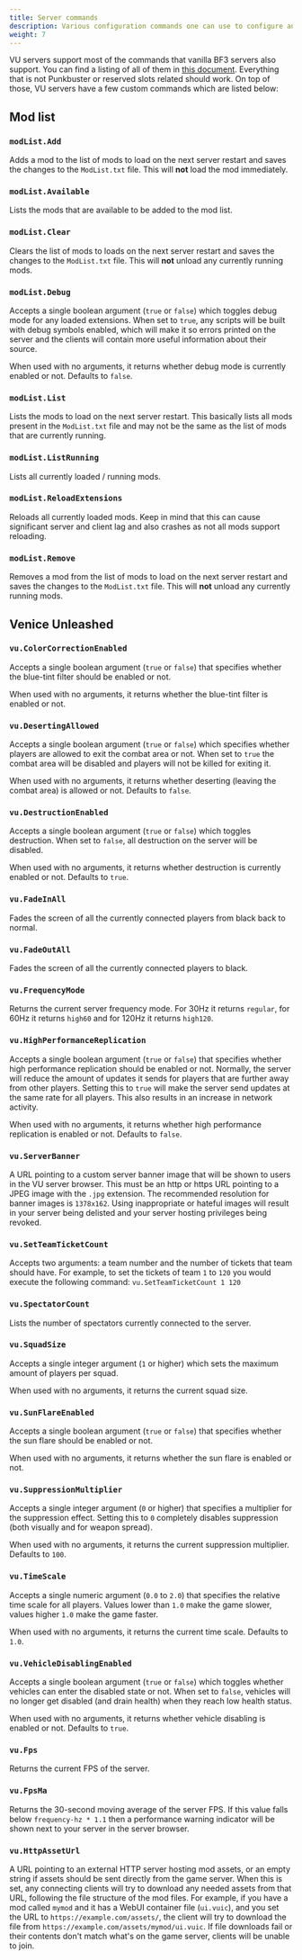 ```yaml
---
title: Server commands
description: Various configuration commands one can use to configure and manage a VU server.
weight: 7
---
```


VU servers support most of the commands that vanilla BF3 servers also support. You can find a listing of all of them in [this document](https://github.com/dcodeIO/BattleCon/blob/master/eadocs/BF3/BF3%20PC%20Server%20Remote%20Administration%20Protocol.pdf). Everything that is not Punkbuster or reserved slots related should work. On top of those, VU servers have a few custom commands which are listed below:

## Mod list

### `modList.Add`

Adds a mod to the list of mods to load on the next server restart and saves the changes to the `ModList.txt` file. This will **not** load the mod immediately.

### `modList.Available`

Lists the mods that are available to be added to the mod list.

### `modList.Clear`

Clears the list of mods to loads on the next server restart and saves the changes to the `ModList.txt` file. This will **not** unload any currently running mods.

### `modList.Debug`

Accepts a single boolean argument (`true` or `false`) which toggles debug mode for any loaded extensions. When set to `true`, any scripts will be built with debug symbols enabled, which will make it so errors printed on the server and the clients will contain more useful information about their source. 

When used with no arguments, it returns whether debug mode is currently enabled or not. Defaults to `false`.

### `modList.List`

Lists the mods to load on the next server restart. This basically lists all mods present in the `ModList.txt` file and may not be the same as the list of mods that are currently running.

### `modList.ListRunning`

Lists all currently loaded / running mods.

### `modList.ReloadExtensions`

Reloads all currently loaded mods. Keep in mind that this can cause significant server and client lag and also crashes as not all mods support reloading.

### `modList.Remove`

Removes a mod from the list of mods to load on the next server restart and saves the changes to the `ModList.txt` file. This will **not** unload any currently running mods.

## Venice Unleashed

### `vu.ColorCorrectionEnabled`

Accepts a single boolean argument (`true` or `false`) that specifies whether the blue-tint filter should be enabled or not.

When used with no arguments, it returns whether the blue-tint filter is enabled or not.

### `vu.DesertingAllowed`

Accepts a single boolean argument (`true` or `false`) which specifies whether players are allowed to exit the combat area or not. When set to `true` the combat area will be disabled and players will not be killed for exiting it.

When used with no arguments, it returns whether deserting (leaving the combat area) is allowed or not. Defaults to `false`.

### `vu.DestructionEnabled`

Accepts a single boolean argument (`true` or `false`) which toggles destruction. When set to `false`, all destruction on the server will be disabled.

When used with no arguments, it returns whether destruction is currently enabled or not. Defaults to `true`.

### `vu.FadeInAll`

Fades the screen of all the currently connected players from black back to normal.

### `vu.FadeOutAll`

Fades the screen of all the currently connected players to black.

### `vu.FrequencyMode`

Returns the current server frequency mode. For 30Hz it returns `regular`, for 60Hz it returns `high60` and for 120Hz it returns `high120`.

### `vu.HighPerformanceReplication`

Accepts a single boolean argument (`true` or `false`) that specifies whether high performance replication should be enabled or not. Normally, the server will reduce the amount of updates it sends for players that are further away from other players. Setting this to `true` will make the server send updates at the same rate for all players. This also results in an increase in network activity.

When used with no arguments, it returns whether high performance replication is enabled or not. Defaults to `false`.

### `vu.ServerBanner`

A URL pointing to a custom server banner image that will be shown to users in the VU server browser. This must be an http or https URL pointing to a JPEG image with the `.jpg` extension. The recommended resolution for banner images is `1378x162`. Using inappropriate or hateful images will result in your server being delisted and your server hosting privileges being revoked.

### `vu.SetTeamTicketCount`

Accepts two arguments: a team number and the number of tickets that team should have. For example, to set the tickets of team `1` to `120` you would execute the following command: `vu.SetTeamTicketCount 1 120`

### `vu.SpectatorCount`

Lists the number of spectators currently connected to the server.

### `vu.SquadSize`

Accepts a single integer argument (`1` or higher) which sets the maximum amount of players per squad.

When used with no arguments, it returns the current squad size.

### `vu.SunFlareEnabled`

Accepts a single boolean argument (`true` or `false`) that specifies whether the sun flare should be enabled or not.

When used with no arguments, it returns whether the sun flare is enabled or not.

### `vu.SuppressionMultiplier`

Accepts a single integer argument (`0` or higher) that specifies a multiplier for the suppression effect. Setting this to `0` completely disables suppression (both visually and for weapon spread).

When used with no arguments, it returns the current suppression multiplier. Defaults to `100`.

### `vu.TimeScale`

Accepts a single numeric argument (`0.0` to `2.0`) that specifies the relative time scale for all players. Values lower than `1.0` make the game slower, values higher `1.0` make the game faster.

When used with no arguments, it returns the current time scale. Defaults to `1.0`.

### `vu.VehicleDisablingEnabled`

Accepts a single boolean argument (`true` or `false`) which toggles whether vehicles can enter the disabled state or not. When set to `false`, vehicles will no longer get disabled (and drain health) when they reach low health status.

When used with no arguments, it returns whether vehicle disabling is enabled or not. Defaults to `true`.

### `vu.Fps`

Returns the current FPS of the server.

### `vu.FpsMa`

Returns the 30-second moving average of the server FPS. If this value falls below `frequency-hz * 1.1` then a performance warning indicator will be shown next to your server in the server browser.

### `vu.HttpAssetUrl`

A URL pointing to an external HTTP server hosting mod assets, or an empty string if assets should be sent directly from the game server. When this is set, any connecting clients will try to download any needed assets from that URL, following the file structure of the mod files. For example, if you have a mod called `mymod` and it has a WebUI container file (`ui.vuic`), and you set the URL to `https://example.com/assets/`, the client will try to download the file from `https://example.com/assets/mymod/ui.vuic`. If file downloads fail or their contents don't match what's on the game server, clients will be unable to join.